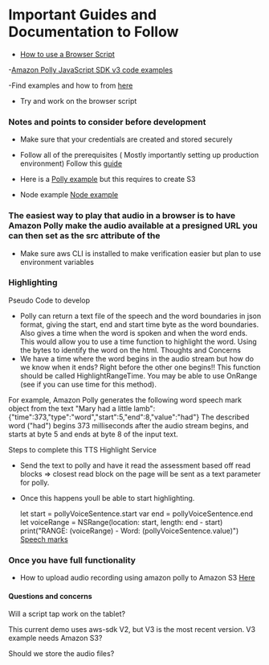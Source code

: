 # Important Guides and Documentation to Follow
- [How to use a Browser Script](https://docs.aws.amazon.com/sdk-for-javascript/v3/developer-guide/getting-started-browser.html#getting-started-browser-write-sample)


-[Amazon Polly JavaScript SDK v3 code examples](https://github.com/awsdocs/aws-doc-sdk-examples/blob/main/javascriptv3/example_code/polly/README.md)

-Find examples and how to from [here](https://github.com/aws-samples?q=polly&type=&language)
- Try and work on the browser script



### Notes and points to consider before development
- Make sure that your credentials are created and stored securely
- Follow all of the prerequisites ( Mostly importantly setting up production environment) Follow this [guide](https://github.com/awsdocs/aws-doc-sdk-examples/tree/master/javascriptv3/example_code/s3/README.md)  
- Here is a [Polly example](https://docs.aws.amazon.com/sdk-for-javascript/v3/developer-guide/polly-examples.html) but this requires to create S3

- Node example [Node example](https://docs.aws.amazon.com/sdk-for-javascript/v3/developer-guide/setting-credentials-node.html)
 
 ### The easiest way to play that audio in a browser is to have Amazon Polly make the audio available at a presigned URL you can then set as the src attribute of the <audio> element in the webpage.  - from [amazon docs](https://docs.aws.amazon.com/sdk-for-javascript/v3/developer-guide/getting-started-browser.html#getting-started-browser-write-sample)
- Make sure aws CLI is installed to make verification easier but plan to use environment variables

### Highlighting
Pseudo Code to develop
- Polly can return a text file of the speech and the word boundaries in json format, giving the start, end and start time byte as the word boundaries. Also gives a time when the word is spoken and when the word ends. This would allow you to use a time function to highlight the word. Using the bytes to identify the word on the html.
Thoughts and Concerns 
- We have a time where the word begins in the audio stream but how do we know when it ends?
Right before the other one begins!! This function should be called HighlightRangeTime. You may be able to use OnRange (see if you can use time for this method).  

For example, Amazon Polly generates the following word speech mark object from the text "Mary had a little lamb":
{"time":373,"type":"word","start":5,"end":8,"value":"had"}
The described word ("had") begins 373 milliseconds after the audio stream begins, and starts at byte 5 and ends at byte 8 of the input text.

Steps to complete this TTS Highlight Service
- Send the text to polly and have it read the assessment based off read blocks => closest read block on the page will be sent as a text parameter for polly. 
- Once this happens youll be able to start highlighting. 


    let start = pollyVoiceSentence.start
    var end = pollyVoiceSentence.end
    let voiceRange = NSRange(location: start, length: end - start)
    print("RANGE: \(voiceRange) - Word: \(pollyVoiceSentence.value)")   
[Speech marks](https://docs.aws.amazon.com/polly/latest/dg/speechmarkexamples.html)

### Once you have full functionality
- How to upload audio recording using amazon polly to Amazon S3 [Here](https://github.com/awsdocs/aws-doc-sdk-examples/blob/main/javascriptv3/example_code/polly/general-examples/src/polly_synthesize_to_s3.js)

#### Questions and concerns
Will a script tap work on the tablet?

This current demo uses aws-sdk V2, but V3 is the most recent version. V3 example needs Amazon S3?

Should we store the audio files?


